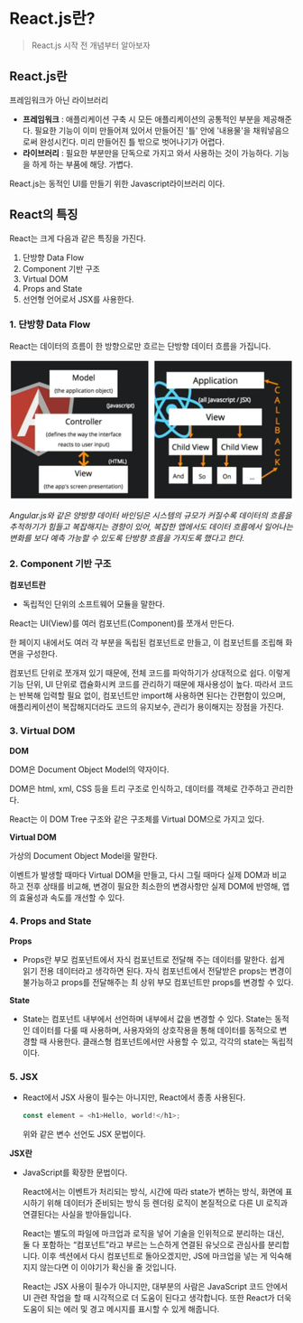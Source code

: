 # React.js란?

> React.js 시작 전 개념부터 알아보자

## React.js란

프레임워크가 아닌 라이브러리

- **프레임워크** : 애플리케이션 구축 시 모든 애플리케이션의 공통적인 부분을 제공해준다. 필요한 기능이 이미 만들어져 있어서 만들어진 '틀' 안에 '내용물'을 채워넣음으로써 완성시킨다. 미리 만들어진 틀 밖으로 벗어나기가 어렵다.
- **라이브러리** : 필요한 부분만을 단독으로 가지고 와서 사용하는 것이 가능하다. 기능을 하게 하는 부품에 해당. 가볍다. 

React.js는 동적인 UI를 만들기 위한 Javascript라이브러리 이다.

## React의 특징

React는 크게 다음과 같은 특징을 가진다.

1. 단방향 Data Flow
2. Component 기반 구조
3. Virtual DOM
4. Props and State
5. 선언형 언어로서 JSX를 사용한다.

### 1. 단방향 Data Flow

React는 데이터의 흐름이 한 방향으로만 흐르는 단방향 데이터 흐름을 가집니다.

<img src="../../2.Pictures/Angular_vs_React.png">

*Angular.js와 같은 양방향 데이터 바인딩은 시스템의 규모가 커질수록 데이터의 흐름을 추적하기가 힘들고 복잡해지는 경향이 있어, 복잡한 앱에서도 데이터 흐름에서 일어나는 변화를 보다 예측 가능할 수 있도록 단방향 흐름을 가지도록 했다고 한다.*

### 2. Component 기반 구조

**컴포넌트란**

- 독립적인 단위의 소프트웨어 모듈을 말한다.

React는 UI(View)를 여러 컴포넌트(Component)를 쪼개서 만든다.

한 페이지 내에서도 여러 각 부분을 독립된 컴포넌트로 만들고, 이 컴포넌트를 조립해 화면을 구성한다.

컴포넌트 단위로 쪼개져 있기 때문에, 전체 코드를 파악하기가 상대적으로 쉽다. 이렇게 기능 단위, UI 단위로 캡슐화시켜 코드를 관리하기 때문에 재사용성이 높다. 따라서 코드는 반복해 입력할 필요 없이, 컴포넌트만 import해 사용하면 된다는 간편함이 있으며, 애플리케이션이 복잡해지더라도 코드의 유지보수, 관리가 용이해지는 장점을 가진다.

### 3. Virtual DOM

**DOM**

DOM은 Document Object Model의 약자이다.

DOM은 html, xml, CSS 등을 트리 구조로 인식하고, 데이터를 객체로 간주하고 관리한다.

React는 이 DOM Tree 구조와 같은 구조체를 Virtual DOM으로 가지고 있다.

**Virtual DOM**

가상의 Document Object Model을 말한다.

이벤트가 발생할 때마다 Virtual DOM을 만들고, 다시 그릴 때마다 실제 DOM과 비교하고 전후 상태를 비교해, 변경이 필요한 최소한의 변경사항만 실제 DOM에 반영해, 앱의 효율성과 속도를 개선할 수 있다.

### 4. Props and State

**Props**

- Props란 부모 컴포넌트에서 자식 컴포넌트로 전달해 주는 데이터를 말한다. 쉽게 읽기 전용 데이터라고 생각하면 된다. 자식 컴포넌트에서 전달받은 props는 변경이 불가능하고 props를 전달해주는 최 상위 부모 컴포넌트만 props를 변경할 수 있다.

**State**

- State는 컴포넌트 내부에서 선언하며 내부에서 값을 변경할 수 있다. State는 동적인 데이터를 다룰 때 사용하며, 사용자와의 상호작용을 통해 데이터를 동적으로 변경할 때 사용한다. 클래스형 컴포넌트에서만 사용할 수 있고, 각각의 state는 독립적이다.

### 5. JSX

- React에서 JSX 사용이 필수는 아니지만, React에서 종종 사용된다.

  ```js
  const element = <h1>Hello, world!</h1>;
  ```

  위와 같은 변수 선언도 JSX 문법이다.

**JSX란**

- JavaScript를 확장한 문법이다.

  React에서는 이벤트가 처리되는 방식, 시간에 따라 state가 변하는 방식, 화면에 표시하기 위해 데이터가 준비되는 방식 등 렌더링 로직이 본질적으로 다른 UI 로직과 연결된다는 사실을 받아들입니다.

  React는 별도의 파일에 마크업과 로직을 넣어 기술을 인위적으로 분리하는 대신, 둘 다 포함하는 “컴포넌트”라고 부르는 느슨하게 연결된 유닛으로 관심사를 분리합니다. 이후 섹션에서 다시 컴포넌트로 돌아오겠지만, JS에 마크업을 넣는 게 익숙해지지 않는다면 이 이야기가 확신을 줄 것입니다.

  React는 JSX 사용이 필수가 아니지만, 대부분의 사람은 JavaScript 코드 안에서 UI 관련 작업을 할 때 시각적으로 더 도움이 된다고 생각합니다. 또한 React가 더욱 도움이 되는 에러 및 경고 메시지를 표시할 수 있게 해줍니다.